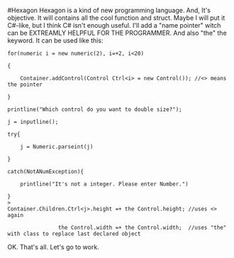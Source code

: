 #Hexagon
Hexagon is a kind of new programming language.
And, It's objective.
It will contains all the cool function and struct.
Maybe I will put it C#-like, but I think C# isn't enough useful.
I'll add a "name pointer" witch can be EXTREAMLY HELPFUL FOR THE PROGRAMMER.
And also "the" the keyword.
It can be used like this:
```
for(numeric i = new numeric(2), i=+2, i<20)

{

    Container.addControl(Control Ctrl<i> = new Control()); //<> means the pointer
    
}

printline("Which control do you want to double size?");

j = inputline();

try{

    j = Numeric.parseint(j)
    
}

catch(NotANumException){

    printline("It's not a integer. Please enter Number.")
    
}
>
Container.Children.Ctrl<j>.height =+ the Control.height; //uses <> again

                the Control.width =+ the Control.width;  //uses "the" with class to replace last declared object
```
OK. That's all. Let's go to work.